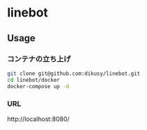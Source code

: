 # linebot

## Usage

### コンテナの立ち上げ

```bash
git clone git@github.com:dikusy/linebot.git
cd linebot/docker
docker-compose up -d
```

### URL
http://localhost:8080/
